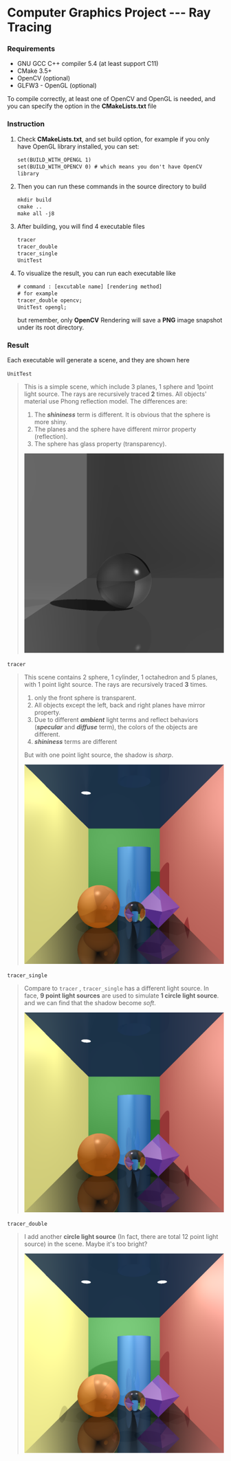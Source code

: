 # Computer Graphics Project --- Ray Tracing

### Requirements

+ GNU GCC C++ compiler 5.4 (at least support C11)
+ CMake 3.5+
+ OpenCV (optional)
+ GLFW3 - OpenGL (optional)

To compile correctly, at least one of OpenCV and OpenGL is needed, and you can specify the option in the **CMakeLists.txt** file

### Instruction

1. Check **CMakeLists.txt**, and set build option, for example if you only have OpenGL library installed, you can set:    

   ```shell
   set(BUILD_WITH_OPENGL 1)
   set(BUILD_WITH_OPENCV 0) # which means you don't have OpenCV library
   ```

2. Then you can run these commands in the source directory to build

   ```shell
   mkdir build
   cmake ..
   make all -j8
   ```

3. After building, you will find 4 executable files

   ```shell
   tracer
   tracer_double
   tracer_single
   UnitTest
   ```

4. To visualize the result, you can run each executable like

   ```shell
   # command : [excutable name] [rendering method]
   # for example
   tracer_double opencv;
   UnitTest opengl;
   ```

   but remember, only **OpenCV** Rendering will save a **PNG** image snapshot under its root directory.

### Result

Each executable will generate a scene, and they are shown here

`UnitTest`

> This is a simple scene, which include 3 planes, 1 sphere and 1point light source. The rays are recursively traced **2** times. All objects' material use Phong reflection model. The differences are: 
>
> 1. The ***shininess*** term is different. It is obvious that the sphere is more shiny.
> 2. The planes and the sphere have different mirror property (reflection).
> 3. The sphere has glass property (transparency).
>
> ![preview](unit_test.png)



`tracer`

> This scene contains 2 sphere, 1 cylinder, 1 octahedron and 5 planes, with 1 point light source. The rays are recursively traced **3** times.
>
> 1. only the front sphere is transparent.
> 2. All objects except the left, back and right planes have mirror property.
> 3. Due to different ***ambient*** light terms and reflect behaviors (***specular*** and ***diffuse*** term), the colors of the objects are different.
> 4. ***shininess*** terms are different
>
> But with one point light source, the shadow is *sharp*.
>
> ![preview](single_lightsource.png)



`tracer_single`

> Compare to `tracer` , `tracer_single` has a different light source. In face, **9 point light sources** are used to simulate **1 circle light source**. and we can find that the shadow become *soft*.
>
> ![tracer_single](single_multi-lightsource.png)



`tracer_double`

> I add another **circle light source** (In fact, there are total 12 point light source) in the scene. Maybe it's too bright?
>
> ![tracer_single](double_multi-lightsource.png)



